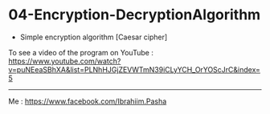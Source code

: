 # 04-Encryption-DecryptionAlgorithm

- Simple encryption algorithm [Caesar cipher]

To see a video of the program on YouTube :
https://www.youtube.com/watch?v=puNEeaSBhXA&list=PLNhHJGjZEVWTmN39iCLyYCH_OrYOScJrC&index=5


---------
Me : https://www.facebook.com/Ibrahiim.Pasha
